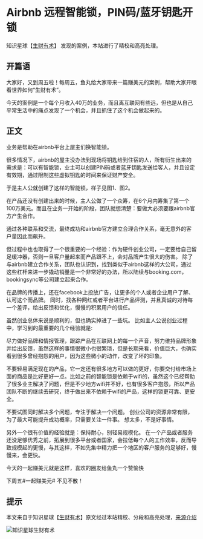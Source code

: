 <!-- toc -->
# Airbnb 远程智能锁，PIN码/蓝牙钥匙开锁

知识星球【[生财有术](../README.md)】 发现的案例，本站进行了精校和高亮处理。

## 开篇语

大家好，又到周五啦！每周五，鱼丸给大家带来一篇赚美元的案例，帮助大家开眼看世界如何“生财有术”。

今天的案例是一个每个月收入40万的业务，而且离互联网有些远，但也是从自己平常生活中的痛点发现了一个机会，并且抓住了这个机会做起来的。 

## 正文

业务是帮助在airbnb平台上屋主们换智能锁。 

很多情况下，airbnb的屋主没办法到现场将钥匙给到住宿的人，所有衍生出来的需求是：可以有智能锁，业主可以创建PIN码或者蓝牙钥匙发送给客人，并且设定有效期，通过限制这些虚拟钥匙的时间来保证财产安全。 

于是主人公就创建了这样的智能锁，样子见图1、图2。

在产品还没有创建出来的时候，主人公做了一个众筹，在6个月内筹集了第一个100万美元。而且在业务一开始的阶段，团队就想清楚：要做大必须要跟airbnb官方产生合作。

通过各种联系和交流，最终成功和airbnb官方建立合理合作关系，毫无意外的客户量因此而飙升。 

但过程中也也取得了一个很重要的一个经验：作为硬件创业公司，一定要给自己留足缓冲器，否则一旦客户量起来而产品跟不上，会对品牌产生很大的伤害。 除了与airbnb建立合作关系，团队也认识到，找到类似于airbnb这样的大公司，通过这些杠杆来进一步撬动销量是一个非常好的办法，所以陆续与booking.com， bookingsync等公司建立起来合作。

在品牌的传播上，还在facebook上投放广告，让更多的个人或者企业用户了解、认可这个而品牌。 同时，找各种网红或者平台进行产品评测，并且真诚的对待每一个差评，给出反馈和优化，慢慢的积累用户的信任。

虽然创业总体来说是顺利的，但也确实掉进了一些坑。 比如主人公说创业过程中，学习到的最重要的几个经验就是:

尽力做好品牌和情报管理，跟踪产品在互联网上的每一个声音，努力维持品牌形象并给出反馈，虽然这样的事情很微小也很繁琐，但是长期来看，价值巨大，也确实看到很多曾经抱怨的用户，因为这些微小的动作，改变了坏的印象。

不要轻易满足现在的产品，它一定还有很多地方可以做的更好，你要交付给市场上面的商品是比好更好一点。比如之前的智能锁是依赖于wifi的，虽然这个已经帮助了很多业主解决了问题，但是不少地方wifi并不好，也有很多客户抱怨，所以产品团队不断的继续去研究，终于做出来不依赖于wifi的产品，这样的锁更可靠、更安全。

不要试图同时解决多个问题，专注于解决一个问题。 创业公司的资源非常有限，为了最大可能提升成功概率，只需要关注一件事。 想太多，不是好事情。 

另外一个很有价值的经验就是：保持耐心，别轻易规模化。 在一个产品或者服务还没足够优秀之前，拓展到很多平台或者国家，会拉低每个人的工作效率，反而导致规模起的更慢，与其这样，不如先集中精力把一个地区的客户服务的足够好，慢慢来，会更快。

今天的一起赚美元就是这样，喜欢的圈友给鱼丸一个赞愉快

下周五#一起赚美元# 不见不散！

## 提示

本文来自于知识星球【[生财有术](https://www.lijiaocn.com/img/xiaomiquan-scys.png)】原文经过本站精校、分段和高亮处理，[来源介绍](../README.md)

![知识星球生财有术](https://www.lijiaocn.com/img/xiaomiquan-scys.png)
